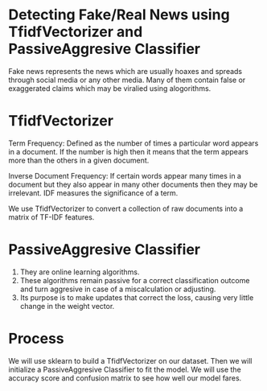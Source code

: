 # Detecting Fake/Real News using TfidfVectorizer and PassiveAggresive Classifier
Fake news represents the news which are usually hoaxes and spreads through social media or any other media.
Many of them contain false or exaggerated claims which may be viralied using alogorithms.

# TfidfVectorizer
Term Frequency: Defined as the number of times a particular word appears in a document. If the number is high then it means that the term appears more than the others in a given document.

Inverse Document Frequency: If certain words appear many times in a document but they also appear in many other documents then they may be irrelevant. IDF measures the significance of a term.

We use TfidfVectorizer to convert a collection of raw documents into a matrix of TF-IDF features.

# PassiveAggresive Classifier
1) They are online learning algorithms.
2) These algorithms remain passive for a correct classification outcome and turn aggresive in case of a miscalculation or adjusting.
3) Its purpose is to make updates that correct the loss, causing very little change in the weight vector.

# Process
We will use sklearn to build a TfidfVectorizer on our dataset. Then we will initialize a PassiveAggresive Classifier to fit the model.
We will use the accuracy score and confusion matrix to see how well our model fares.

